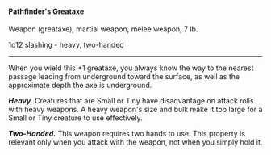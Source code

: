 #### Pathfinder's Greataxe

Weapon (greataxe), martial weapon, melee weapon, 7 lb.

1d12 slashing  - heavy, two-handed

---

When you wield this +1 greataxe, you always know the way to the nearest passage leading from underground toward the surface, as well as the approximate depth the axe is underground.

***Heavy.*** Creatures that are Small or Tiny have disadvantage on attack rolls with heavy weapons. A heavy weapon's size and bulk make it too large for a Small or Tiny creature to use effectively.

***Two-Handed.*** This weapon requires two hands to use. This property is relevant only when you attack with the weapon, not when you simply hold it.